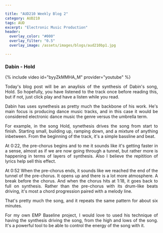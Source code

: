 ```yaml
---

title: "AUD210 Weekly Blog 2"
category: AUD210
tags: AUD
excerpt: "Electronic Music Production"
header:
  overlay_color: "#000"
  overlay_filter: "0.5"
  overlay_image: /assets/images/blogs/aud210bp1.jpg

---
```

<style>
body {
text-align: justify}
</style>


### Dabin - Hold
{% include video id="byyZkMMHA_M" provider="youtube" %}

Today's blog post will be an anaylisis of the synthesis of Dabin's song, Hold. So hopefully, you have listened to the track once before reading this, but if not, just click play and have a listen while you read. 

Dabin has uses synethesis as pretty much the backbone of his work. He's main focus is producing dance music tracks, and in this case it would be considered electronic dance music the genre versus the umbrella term. 

For example, in the song Hold, synethesis drives the song from start to finish. Starting small, building up, ramping down, and a mixture of anything inbetween. From the beginning of the track, it's a simple bassline and beat. 

At 0:22, the pre-chorus begins and to me it sounds like it's getting faster in a sense, almost as if we are now going through a tunnel, but rather more is happening in terms of layers of synthesis. Also I believe the repitition of lyrics help sell this effect.

At 0:52 When the pre-chorus ends, it sounds like we reached the end of the tunnel of the pre-chorus. It opens up and there is a lot more atmosphere. A break before the chorus. And when the chorus hits at 1:18, it goes back to full on synthesis. Rather than the pre-chorus with its drum-like beats driving, it's most a chord progression paired with a melody line. 

That's pretty much the song, and it repeats the same pattern for about six minutes.

For my own EMP Baseline project, I would love to used his technique of having the synthesis driving the song, from the high and lows of the song. It's a powerful tool to be able to control the energy of the song with it. 

